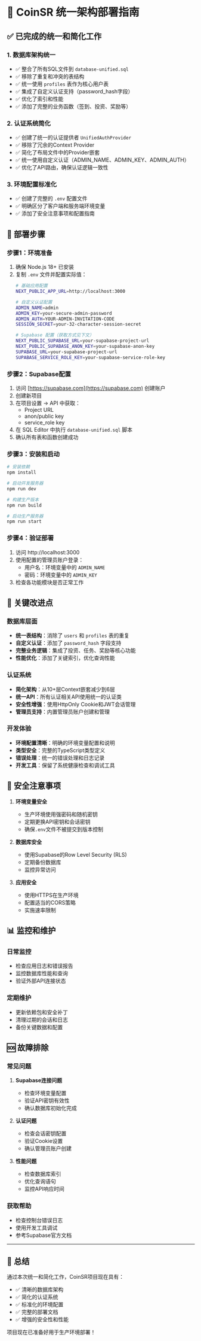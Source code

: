 # 🚀 CoinSR 统一架构部署指南

## ✅ 已完成的统一和简化工作

### 1. 数据库架构统一
- ✅ 整合了所有SQL文件到 `database-unified.sql`
- ✅ 移除了重复和冲突的表结构
- ✅ 统一使用 `profiles` 表作为核心用户表
- ✅ 集成了自定义认证支持（password_hash字段）
- ✅ 优化了索引和性能
- ✅ 添加了完整的业务函数（签到、投资、奖励等）

### 2. 认证系统简化
- ✅ 创建了统一的认证提供者 `UnifiedAuthProvider`
- ✅ 移除了冗余的Context Provider
- ✅ 简化了布局文件中的Provider嵌套
- ✅ 统一使用自定义认证（ADMIN_NAME、ADMIN_KEY、ADMIN_AUTH）
- ✅ 优化了API路由，确保认证逻辑一致性

### 3. 环境配置标准化
- ✅ 创建了完整的 `.env` 配置文件
- ✅ 明确区分了客户端和服务端环境变量
- ✅ 添加了安全注意事项和配置指南

## 🔧 部署步骤

### 步骤1：环境准备
1. 确保 Node.js 18+ 已安装
2. 复制 `.env` 文件并配置实际值：
   ```bash
   # 基础应用配置
   NEXT_PUBLIC_APP_URL=http://localhost:3000
   
   # 自定义认证配置
   ADMIN_NAME=admin
   ADMIN_KEY=your-secure-admin-password
   ADMIN_AUTH=YOUR-ADMIN-INVITATION-CODE
   SESSION_SECRET=your-32-character-session-secret
   
   # Supabase 配置（获取方式见下文）
   NEXT_PUBLIC_SUPABASE_URL=your-supabase-project-url
   NEXT_PUBLIC_SUPABASE_ANON_KEY=your-supabase-anon-key
   SUPABASE_URL=your-supabase-project-url
   SUPABASE_SERVICE_ROLE_KEY=your-supabase-service-role-key
   ```

### 步骤2：Supabase配置
1. 访问 [https://supabase.com](https://supabase.com) 创建账户
2. 创建新项目
3. 在项目设置 → API 中获取：
   - Project URL
   - anon/public key
   - service_role key
4. 在 SQL Editor 中执行 `database-unified.sql` 脚本
5. 确认所有表和函数创建成功

### 步骤3：安装和启动
```bash
# 安装依赖
npm install

# 启动开发服务器
npm run dev

# 构建生产版本
npm run build

# 启动生产服务器
npm run start
```

### 步骤4：验证部署
1. 访问 http://localhost:3000
2. 使用配置的管理员账户登录：
   - 用户名：环境变量中的 `ADMIN_NAME`
   - 密码：环境变量中的 `ADMIN_KEY`
3. 检查各功能模块是否正常工作

## 📝 关键改进点

### 数据库层面
- **统一表结构**：消除了 `users` 和 `profiles` 表的重复
- **自定义认证**：添加了 `password_hash` 字段支持
- **完整业务逻辑**：集成了投资、任务、奖励等核心功能
- **性能优化**：添加了关键索引，优化查询性能

### 认证系统
- **简化架构**：从10+层Context嵌套减少到6层
- **统一API**：所有认证相关API使用统一的认证类
- **安全性增强**：使用HttpOnly Cookie和JWT会话管理
- **管理员支持**：内置管理员账户创建和管理

### 开发体验
- **环境配置清晰**：明确的环境变量配置和说明
- **类型安全**：完整的TypeScript类型定义
- **错误处理**：统一的错误处理和日志记录
- **开发工具**：保留了系统健康检查和调试工具

## 🔐 安全注意事项

1. **环境变量安全**
   - 生产环境使用强密码和随机密钥
   - 定期更换API密钥和会话密钥
   - 确保`.env`文件不被提交到版本控制

2. **数据库安全**
   - 使用Supabase的Row Level Security (RLS)
   - 定期备份数据库
   - 监控异常访问

3. **应用安全**
   - 使用HTTPS在生产环境
   - 配置适当的CORS策略
   - 实施速率限制

## 📊 监控和维护

### 日常监控
- 检查应用日志和错误报告
- 监控数据库性能和查询
- 验证外部API连接状态

### 定期维护
- 更新依赖包和安全补丁
- 清理过期的会话和日志
- 备份关键数据和配置

## 🆘 故障排除

### 常见问题
1. **Supabase连接问题**
   - 检查环境变量配置
   - 验证API密钥有效性
   - 确认数据库初始化完成

2. **认证问题**
   - 检查会话密钥配置
   - 验证Cookie设置
   - 确认管理员账户创建

3. **性能问题**
   - 检查数据库索引
   - 优化查询语句
   - 监控API响应时间

### 获取帮助
- 检查控制台错误日志
- 使用开发工具调试
- 参考Supabase官方文档

---

## 🎉 总结

通过本次统一和简化工作，CoinSR项目现在具有：
- ✅ 清晰的数据库架构
- ✅ 简化的认证系统
- ✅ 标准化的环境配置
- ✅ 完整的部署文档
- ✅ 增强的安全性和性能

项目现在已准备好用于生产环境部署！